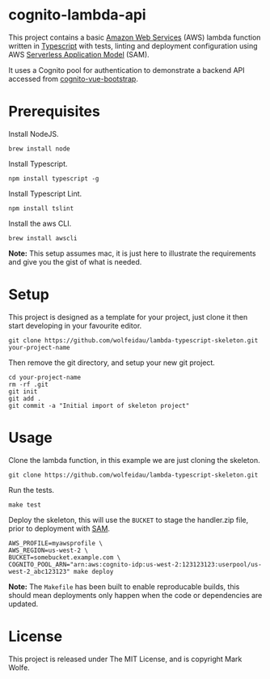 # cognito-lambda-api

This project contains a basic [Amazon Web Services](https://aws.amazon.com/) (AWS) lambda function written in [Typescript](https://www.typescriptlang.org) with tests, linting and deployment configuration using AWS [Serverless Application Model](https://github.com/awslabs/serverless-application-model) (SAM).

It uses a Cognito pool for authentication to demonstrate a backend API accessed from [cognito-vue-bootstrap](https://github.com/wolfeidau/cognito-vue-bootstrap).

# Prerequisites

Install NodeJS.

```
brew install node
```

Install Typescript.

```
npm install typescript -g
```

Install Typescript Lint.

```
npm install tslint
```

Install the aws CLI.

```
brew install awscli
```

**Note:** This setup assumes mac, it is just here to illustrate the requirements and give you the gist of what is needed.

# Setup

This project is designed as a template for your project, just clone it then start developing in your favourite editor.

```
git clone https://github.com/wolfeidau/lambda-typescript-skeleton.git your-project-name
```

Then remove the git directory, and setup your new git project.

```
cd your-project-name
rm -rf .git
git init
git add . 
git commit -a "Initial import of skeleton project"
```

# Usage

Clone the lambda function, in this example we are just cloning the skeleton.

```
git clone https://github.com/wolfeidau/lambda-typescript-skeleton.git
```

Run the tests.

```
make test
```

Deploy the skeleton, this will use the `BUCKET` to stage the handler.zip file, prior to deployment with [SAM](https://github.com/awslabs/serverless-application-model).

```
AWS_PROFILE=myawsprofile \
AWS_REGION=us-west-2 \
BUCKET=somebucket.example.com \
COGNITO_POOL_ARN="arn:aws:cognito-idp:us-west-2:123123123:userpool/us-west-2_abc123123" make deploy
```

**Note:** The `Makefile` has been built to enable reproducable builds, this should mean deployments only happen when the code or dependencies are updated.

# License

This project is released under The MIT License, and is copyright Mark Wolfe.